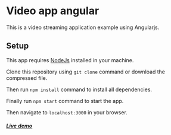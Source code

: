 # Video app angular
This is a video streaming application example using Angularjs.

## Setup

This app requires [NodeJs](https://nodejs.org/en/) installed in your machine.

Clone this repository using `git clone` command or download the compressed file.

Then run `npm install` command to install all dependencies.

Finally run `npm start` command to start the app.

Then navigate to `localhost:3000` in your browser.

##### [Live demo](https://video-app-angular-pwaowiwogs.now.sh)
